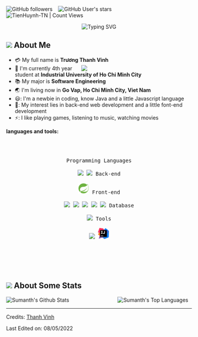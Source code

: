 <img alt="GitHub followers" src="https://img.shields.io/github/followers/thanhvinh941?style=social"> &nbsp;&nbsp; <img alt="GitHub User's stars" src="https://img.shields.io/github/stars/tienhuynh-tn?style=social"> &nbsp;&nbsp; <img alt="TienHuynh-TN | Count Views" src="https://enemo786q3svfle.m.pipedream.net" />

<div align="center">
 <img src="https://readme-typing-svg.herokuapp.com?font=Square+Peg&size=80&color=BDF7EB&center=true&vCenter=true&width=1000&height=120&lines=Well+come+to+my+profile!;Hi+There!+I'm+Thanh+Vinh+%3C3+%3C3+%3C3;Software+Engineer+Student+;Java+Developer" alt="Typing SVG" />
</div>

## <img src="https://raw.githubusercontent.com/nixin72/nixin72/master/wave.gif" width="30px"></img> About Me

- :credit_card: My full name is **Trương Thanh Vinh**    <img src="https://i.pinimg.com/originals/af/55/fa/af55fafdcac083449327d2d2cdf9ed1d.gif" width="300" align="right"/>
- :school: I'm currently 4th year student at **Industrial University of Ho Chi Minh City**
- :books: My major is **Software Engineering**
- :earth_asia: I'm living now in **Go Vap, Ho Chi Minh City, Viet Nam**
- 😃: I'm a newbie in coding, know Java and a little Javascript language
- 🤔: My interest lies in back-end web development and a little font-end development
- ⚡: I like playing games, listening to music, watching movies

**languages and tools:**  

<br><br>
<p  align="center">
  <kbd>
    <kbd>Programming Languages</kbd>
    <br>
    <br>
    <img width="30px" src="https://cdn.jsdelivr.net/gh/devicons/devicon/icons/java/java-plain.svg" /> 
    <img width="30px" src="https://cdn.jsdelivr.net/gh/devicons/devicon/icons/javascript/javascript-original.svg" />   
  </kbd>
  <kbd>
    <kbd>Back-end</kbd>
    <br>
    <br>
    <img width="30px" src="https://raw.githubusercontent.com/github/explore/80688e429a7d4ef2fca1e82350fe8e3517d3494d/topics/spring-boot/spring-boot.png" />
  </kbd>
  <kbd>
    <kbd>Front-end</kbd>
    <br>
    <br>
    <img width="30px" src="https://cdn.jsdelivr.net/gh/devicons/devicon/icons/html5/html5-original.svg" /> 
    <img width="30px" src="https://cdn.jsdelivr.net/gh/devicons/devicon/icons/css3/css3-plain.svg" /> 
    <img width="30px" src="https://cdn.jsdelivr.net/gh/devicons/devicon/icons/bootstrap/bootstrap-plain.svg" /> 
    <img width="30px" src="https://cdn.jsdelivr.net/gh/devicons/devicon/icons/angularjs/angularjs-plain.svg" />
    <img width="30px" src="https://cdn.jsdelivr.net/gh/devicons/devicon/icons/javascript/javascript-original.svg" />
  </kbd>
  <kbd>
    <kbd>Database</kbd>
    <br>
    <br>
    <img width="30px" src="https://cdn.jsdelivr.net/gh/devicons/devicon/icons/mysql/mysql-plain.svg" />
  </kbd>
  <kbd>
    <kbd>Tools</kbd>
    <br>
    <br>
    <img width="30px" src="https://cdn.jsdelivr.net/gh/devicons/devicon/icons/vscode/vscode-original.svg" />
    <img width="30px" src="https://raw.githubusercontent.com/github/explore/caa262eeb858e81282d6f651d6eef1f8730b54ba/topics/intellij-idea/intellij-idea.png" />
  </kbd>
</p>

<br>
<br>
<br>
<br>


## <img src="https://media0.giphy.com/media/cNZqrH5IzOG0xrlWks/giphy.gif?cid=ecf05e47map255q427en9uprqc1sb0unjq5k4fnqg5pmhhs4&rid=giphy.gif&ct=s" width="50px"> About Some Stats

<img align="left" src="https://github-readme-stats.sumanth-talluri.vercel.app/api?username=thanhvinh941&show_icons=true&title_color=fff&icon_color=79ff97&text_color=efefef&bg_color=24292e" alt="Sumanth's Github Stats" width="60%">

<img src="https://github-readme-stats.sumanth-talluri.vercel.app/api/top-langs/?username=thanhvinh941&show_icons=true&hide_border=true&theme=radical" width="37%" alt="Sumanth's Top Languages">

-----
Credits: [Thanh Vinh](https://github.com/thanhvinh941)

Last Edited on: 08/05/2022
